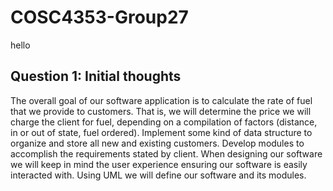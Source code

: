 # COSC4353-Group27
hello 
## Question 1: Initial thoughts
The overall goal of our software application is to calculate the rate of fuel that we provide to customers. That is, we will determine the price we will charge the client for fuel, depending on a compilation of factors (distance, in or out of state, fuel ordered). Implement some kind of data structure to organize and store all new and existing customers. Develop modules to accomplish the requirements stated by client. When designing our software we will keep in mind the user experience ensuring our software is easily interacted with. Using  UML we will define our software and its modules. 

